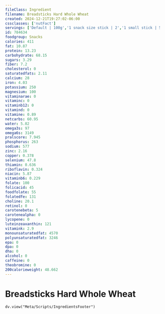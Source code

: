 ```yaml
---
fileClass: Ingredient
filename: Breadsticks Hard Whole Wheat
created: 2024-12-21T19:27:02-06:00
cssclasses: ['nutFact']
servings: ['Default | 100g','1 snack size stick | 2','1 small stick | 5','1 medium stick | 10','1 large stick | 20','1 extra large stick | 35','1 cup | 46']
id: 784634
foodgroup: Snacks
calories: 411
fat: 10.87
protein: 13.23
carbohydrate: 68.15
sugars: 3.29
fiber: 7.2
cholesterol: 0
saturatedfats: 2.11
calcium: 28
iron: 4.03
potassium: 250
magnesium: 100
vitaminarae: 0
vitaminc: 0
vitaminb12: 0
vitamind: 0
vitamine: 0.89
netcarbs: 60.95
water: 5.02
omega3s: 97
omega6s: 3149
pralscore: 7.945
phosphorus: 263
sodium: 577
zinc: 2.16
copper: 0.378
selenium: 47.8
thiamin: 0.636
riboflavin: 0.324
niacin: 5.87
vitaminb6: 0.229
folate: 100
folicacid: 45
foodfolate: 55
folatedfe: 131
choline: 20.1
retinol: 0
carotenebeta: 5
carotenealpha: 0
lycopene: 0
luteinzeaxanthin: 121
vitamink: 2.9
monounsaturatedfat: 4570
polyunsaturatedfat: 3246
epa: 0
dpa: 0
dha: 0
alcohol: 0
caffeine: 0
theobromine: 0
200calorieweight: 48.662
---
```


# Breadsticks Hard Whole Wheat

```dataviewjs
dv.view("Meta/Scripts/IngredientsFooter")
```